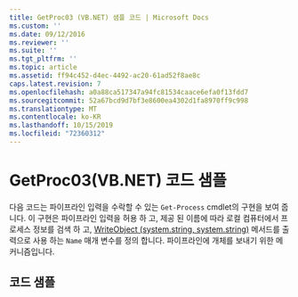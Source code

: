 ```yaml
---
title: GetProc03 (VB.NET) 샘플 코드 | Microsoft Docs
ms.custom: ''
ms.date: 09/12/2016
ms.reviewer: ''
ms.suite: ''
ms.tgt_pltfrm: ''
ms.topic: article
ms.assetid: ff94c452-d4ec-4492-ac20-61ad52f8ae8c
caps.latest.revision: 7
ms.openlocfilehash: a0a88ca517347a94fc81534caace6efa0f13fdd7
ms.sourcegitcommit: 52a67bcd9d7bf3e8600ea4302d1fa8970ff9c998
ms.translationtype: MT
ms.contentlocale: ko-KR
ms.lasthandoff: 10/15/2019
ms.locfileid: "72360312"
---
```

# <a name="getproc03-vbnet-sample-code"></a>GetProc03(VB.NET) 코드 샘플

다음 코드는 파이프라인 입력을 수락할 수 있는 `Get-Process` cmdlet의 구현을 보여 줍니다. 이 구현은 파이프라인 입력을 허용 하 고, 제공 된 이름에 따라 로컬 컴퓨터에서 프로세스 정보를 검색 하 고, [WriteObject (system.string, system.string)](/dotnet/api/system.management.automation.cmdlet.writeobject?view=pscore-6.2.0#System_Management_Automation_Cmdlet_WriteObject_System_Object_System_Boolean_) 메서드를 출력으로 사용 하는 `Name` 매개 변수를 정의 합니다. 파이프라인에 개체를 보내기 위한 메커니즘입니다.

## <a name="code-sample"></a>코드 샘플

<!-- TODO!!!: review snippet reference  [!CODE [Msh_samplesgetproc03#getproc03vbAll](Msh_samplesgetproc03#getproc03vbAll)]  -->
